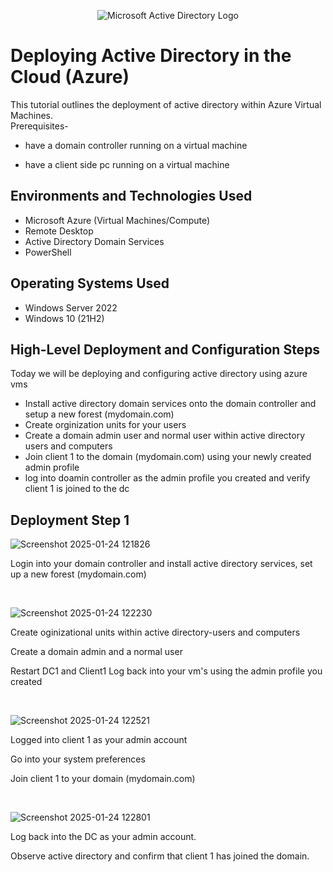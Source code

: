 <p align="center">
<img src="https://i.imgur.com/pU5A58S.png" alt="Microsoft Active Directory Logo"/>
</p>

<h1>Deploying Active Directory in the Cloud (Azure)</h1>
This tutorial outlines the deployment of active directory within Azure Virtual Machines.<br />
Prerequisites-

- have a domain controller running on a virtual machine

- have a client side pc running on a virtual machine 


<h2>Environments and Technologies Used</h2>

- Microsoft Azure (Virtual Machines/Compute)
- Remote Desktop
- Active Directory Domain Services
- PowerShell

<h2>Operating Systems Used </h2>

- Windows Server 2022
- Windows 10 (21H2)
<h2>High-Level Deployment and Configuration Steps</h2>
Today we will be deploying and configuring active directory using azure vms

- Install active directory domain services onto the domain controller and setup a new forest (mydomain.com)
- Create orginization units for your users
- Create a domain admin user and normal user within active directory users and computers
- Join client 1 to the domain (mydomain.com) using your newly created admin profile
- log into doamin controller as the admin profile you created and verify client 1 is joined to the dc

<h2>Deployment Step 1</h2>

![Screenshot 2025-01-24 121826](https://github.com/user-attachments/assets/2160721c-1623-43ae-b8b8-85832276dd74)


</p>
<p>
Login into your domain controller and install active directory services, set up a new forest (mydomain.com)
</p>
<br />

<p>

  ![Screenshot 2025-01-24 122230](https://github.com/user-attachments/assets/42983e5a-c730-41f8-89bf-0e97ec576902)

</p>
<p>

  Create oginizational units within active directory-users and computers
 
  Create a domain admin and a normal user

  Restart DC1 and Client1
Log back into your vm's using the admin profile you created
</p>
<br />

<p>

  ![Screenshot 2025-01-24 122521](https://github.com/user-attachments/assets/56c8946a-6a9c-4188-94f8-bfc3337c0a74)

</p>
<p>
Logged into client 1 as your admin account

  Go into your system preferences
  
  Join client 1 to your domain (mydomain.com)
</p>
<br />

![Screenshot 2025-01-24 122801](https://github.com/user-attachments/assets/d2d1d5bb-8f00-46dd-8a69-6054b0b6bfbf)

Log back into the DC as your admin account. 

Observe active directory and confirm that client 1 has joined the domain.

